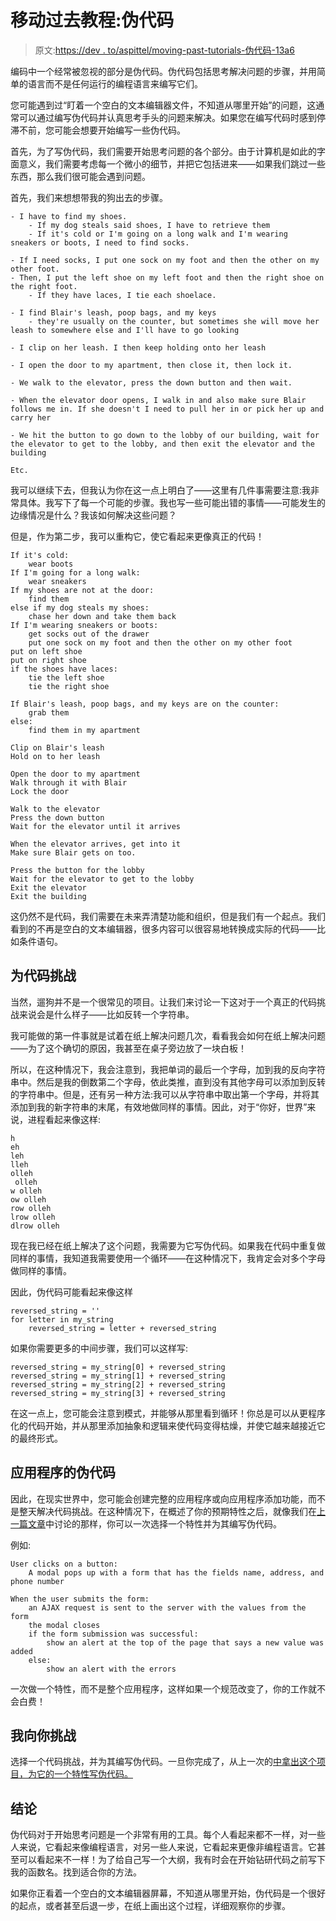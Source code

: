 # 移动过去教程:伪代码

> 原文:[https://dev . to/aspittel/moving-past-tutorials-伪代码-13a6](https://dev.to/aspittel/moving-past-tutorials-pseudocode-13a6)

编码中一个经常被忽视的部分是伪代码。伪代码包括思考解决问题的步骤，并用简单的语言而不是任何运行的编程语言来编写它们。

您可能遇到过“盯着一个空白的文本编辑器文件，不知道从哪里开始”的问题，这通常可以通过编写伪代码并认真思考手头的问题来解决。如果您在编写代码时感到停滞不前，您可能会想要开始编写一些伪代码。

首先，为了写伪代码，我们需要开始思考问题的各个部分。由于计算机是如此的字面意义，我们需要考虑每一个微小的细节，并把它包括进来——如果我们跳过一些东西，那么我们很可能会遇到问题。

首先，我们来想想带我的狗出去的步骤。

```
- I have to find my shoes.
    - If my dog steals said shoes, I have to retrieve them
    - If it's cold or I'm going on a long walk and I'm wearing sneakers or boots, I need to find socks.

- If I need socks, I put one sock on my foot and then the other on my other foot.
- Then, I put the left shoe on my left foot and then the right shoe on the right foot.
    - If they have laces, I tie each shoelace.

- I find Blair's leash, poop bags, and my keys 
    - they're usually on the counter, but sometimes she will move her leash to somewhere else and I'll have to go looking

- I clip on her leash. I then keep holding onto her leash

- I open the door to my apartment, then close it, then lock it.

- We walk to the elevator, press the down button and then wait.

- When the elevator door opens, I walk in and also make sure Blair follows me in. If she doesn't I need to pull her in or pick her up and carry her

- We hit the button to go down to the lobby of our building, wait for the elevator to get to the lobby, and then exit the elevator and the building

Etc. 
```

我可以继续下去，但我认为你在这一点上明白了——这里有几件事需要注意:我非常具体。我写下了每一个可能的步骤。我也写一些可能出错的事情——可能发生的边缘情况是什么？我该如何解决这些问题？

但是，作为第二步，我可以重构它，使它看起来更像真正的代码！

```
If it's cold:
    wear boots
If I'm going for a long walk:
    wear sneakers
If my shoes are not at the door:
    find them
else if my dog steals my shoes:
    chase her down and take them back
If I'm wearing sneakers or boots:
    get socks out of the drawer
    put one sock on my foot and then the other on my other foot
put on left shoe
put on right shoe
if the shoes have laces:
    tie the left shoe
    tie the right shoe

If Blair's leash, poop bags, and my keys are on the counter:
    grab them
else:
    find them in my apartment

Clip on Blair's leash
Hold on to her leash

Open the door to my apartment
Walk through it with Blair
Lock the door

Walk to the elevator
Press the down button
Wait for the elevator until it arrives

When the elevator arrives, get into it
Make sure Blair gets on too.

Press the button for the lobby
Wait for the elevator to get to the lobby
Exit the elevator
Exit the building 
```

这仍然不是代码，我们需要在未来弄清楚功能和组织，但是我们有一个起点。我们看到的不再是空白的文本编辑器，很多内容可以很容易地转换成实际的代码——比如条件语句。

## [](#for-code-challenges)为代码挑战

当然，遛狗并不是一个很常见的项目。让我们来讨论一下这对于一个真正的代码挑战来说会是什么样子——比如反转一个字符串。

我可能做的第一件事就是试着在纸上解决问题几次，看看我会如何在纸上解决问题——为了这个确切的原因，我甚至在桌子旁边放了一块白板！

所以，在这种情况下，我会注意到，我把单词的最后一个字母，加到我的反向字符串中。然后是我的倒数第二个字母，依此类推，直到没有其他字母可以添加到反转的字符串中。但是，还有另一种方法:我可以从字符串中取出第一个字母，并将其添加到我的新字符串的末尾，有效地做同样的事情。因此，对于“你好，世界”来说，进程看起来像这样:

```
h
eh
leh
lleh
olleh
 olleh
w olleh
ow olleh
row olleh
lrow olleh
dlrow olleh 
```

现在我已经在纸上解决了这个问题，我需要为它写伪代码。如果我在代码中重复做同样的事情，我知道我需要使用一个循环——在这种情况下，我肯定会对多个字母做同样的事情。

因此，伪代码可能看起来像这样

```
reversed_string = ''
for letter in my_string
    reversed_string = letter + reversed_string 
```

如果你需要更多的中间步骤，我们可以这样写:

```
reversed_string = my_string[0] + reversed_string
reversed_string = my_string[1] + reversed_string
reversed_string = my_string[2] + reversed_string
reversed_string = my_string[3] + reversed_string 
```

在这一点上，您可能会注意到模式，并能够从那里看到循环！你总是可以从更程序化的代码开始，并从那里添加抽象和逻辑来使代码变得枯燥，并使它越来越接近它的最终形式。

## [](#pseudocode-for-applications)应用程序的伪代码

因此，在现实世界中，您可能会创建完整的应用程序或向应用程序添加功能，而不是整天解决代码挑战。在这种情况下，在概述了你的预期特性之后，就像我们在[上一篇文章](https://dev.to/aspittel/moving-past-tutorials-receiving-a-problem-to-solve-2hf8)中讨论的那样，你可以一次选择一个特性并为其编写伪代码。

例如:

```
User clicks on a button:
    A modal pops up with a form that has the fields name, address, and phone number

When the user submits the form:
    an AJAX request is sent to the server with the values from the form
    the modal closes
    if the form submission was successful:
        show an alert at the top of the page that says a new value was added
    else:
        show an alert with the errors 
```

一次做一个特性，而不是整个应用程序，这样如果一个规范改变了，你的工作就不会白费！

## [](#my-challenge-to-you)我向你挑战

选择一个代码挑战，并为其编写伪代码。一旦你完成了，从上一次的[中拿出这个项目，为它的一个特性写伪代码。](https://dev.to/aspittel/moving-past-tutorials-receiving-a-problem-to-solve-2hf8)

## [](#conclusion)结论

伪代码对于开始思考问题是一个非常有用的工具。每个人看起来都不一样，对一些人来说，它看起来像编程语言，对另一些人来说，它看起来更像非编程语言。它甚至可以看起来不一样！为了给自己写一个大纲，我有时会在开始钻研代码之前写下我的函数名。找到适合你的方法。

如果你正看着一个空白的文本编辑器屏幕，不知道从哪里开始，伪代码是一个很好的起点，或者甚至后退一步，在纸上画出这个过程，详细观察你的步骤。